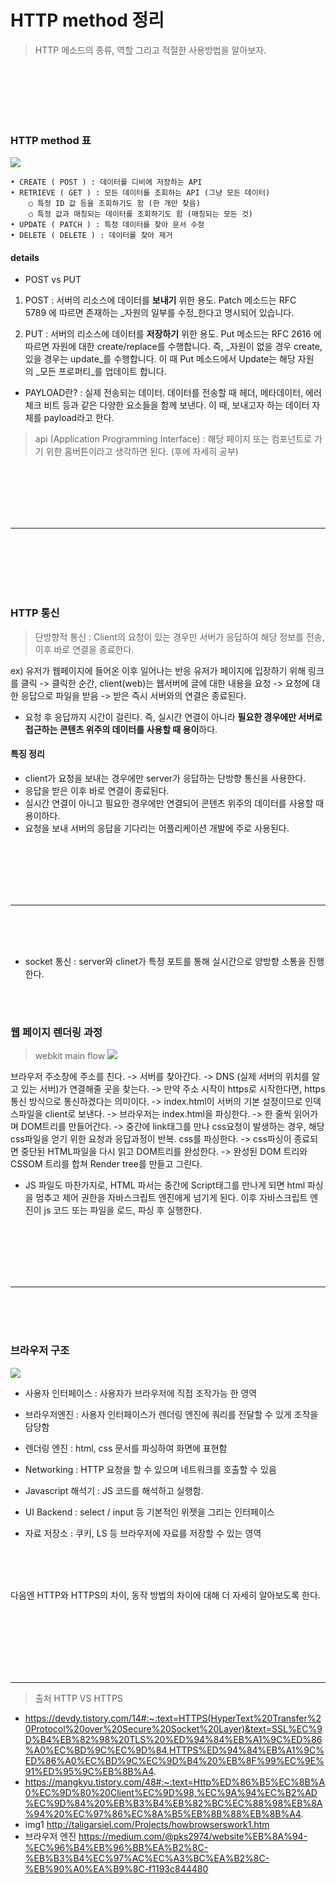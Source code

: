 # HTTP method 정리

> HTTP 메소드의 종류, 역할 그리고 적절한 사용방법을 알아보자.

<br/>
<br/><br/>
<br/><br/>

### HTTP method 표
![](https://images.velog.io/images/sohyeon00/post/9efbf2e8-a787-4b19-bc96-33e97125e89c/image.png)

	• CREATE ( POST ) : 데이터를 디비에 저장하는 API
	• RETRIEVE ( GET ) : 모든 데이터를 조회하는 API (그냥 모든 데이터)
		○ 특정 ID 값 등을 조회하기도 함 (한 개만 찾음)
		○ 특정 값과 매칭되는 데이터를 조회하기도 함 (매칭되는 모든 것)
	• UPDATE ( PATCH ) : 특정 데이터를 찾아 문서 수정
    • DELETE ( DELETE ) : 데이터를 찾아 제거




#### details

- POST vs PUT
1) POST : 서버의 리소스에 데이터를 **보내기** 위한 용도.
Patch 메소드는 RFC 5789 에 따르면 존재하는 _자원의 일부를 수정_한다고 명시되어 있습니다.

2) PUT : 서버의 리소스에 데이터를 **저장하기** 위한 용도.
Put 메소드는 RFC 2616 에 따르면 자원에 대한 create/replace를 수행합니다. 
즉, _자원이 없을 경우 create, 있을 경우는 update_를 수행합니다. 
이 때 Put 메소드에서 Update는 해당 자원의 _모든 프로퍼티_를 업데이트 합니다.


- PAYLOAD란?
: 실제 전송되는 데이터.
 데이터를 전송할 때 헤더, 메타데이터, 에러체크 비트 등과 같은 다양한 요소들을 함께 보낸다.
 이 때, 보내고자 하는 데이터 자체를 payload라고 한다.


 > api (Application Programming Interface)
 >: 해당 페이지 또는 컴포넌트로 가기 위한 홈버튼이라고 생각하면 된다. (후에 자세히 공부)

<br/>
<br/><br/>
<br/><br/>

 ***

<br/>
<br/><br/>
<br/><br/>

### HTTP 통신

> 단방향적 통신 : Client의 요청이 있는 경우만 서버가 응답하여 해당 정보를 전송, 이후 바로 연결을 종료한다.

ex) 유저가 웹페이지에 들어온 이후 일어나는 반응
유저가 페이지에 입장하기 위해 링크를 클릭 -> 클릭한 순간, client(web)는 웹서버에 글에 대한 내용을 요청 -> 요청에 대한 응답으로 파일을 받음 -> 받은 즉시 서버와의 연결은 종료된다.  

- 요청 후 응답까지 시간이 걸린다. 
  즉, 실시간 연결이 아니라 **필요한 경우에만 서버로 접근하는 콘텐츠 위주의 데이터를 사용할 때 용이**하다.



#### 특징 정리
- client가 요청을 보내는 경우에만 server가 응답하는 단방향 통신을 사용한다.
- 응답을 받은 이후 바로 연결이 종료된다.
- 실시간 연결이 아니고 필요한 경우에만 연결되어 콘텐츠 위주의 데이터를 사용할 때 용이하다.
- 요청을 보내 서버의 응답을 기다리는 어플리케이션 개발에 주로 사용된다.

<br/>
<br/><br/>
<br/><br/>

***

<br/>
<br/><br/>

- socket 통신
: server와 clinet가 특정 포트를 통해 실시간으로 양방향 소통을 진행한다.

<br/>
<br/>

### 웹 페이지 렌더링 과정

> webkit main flow
![](https://images.velog.io/images/sohyeon00/post/0472ad62-fe92-415d-be80-64426992ad46/image.png)

브라우저 주소창에 주소를 친다. -> 서버를 찾아간다. -> DNS (실제 서버의 위치를 알고 있는 서버)가 연결해줄 곳을 찾는다. -> 만약 주소 시작이 https로 시작한다면, https 통신 방식으로 통신하겠다는 의미이다. -> index.html이 서버의 기본 설정이므로 인덱스파일을 client로 보낸다. -> 브라우저는 index.html을 파싱한다. ->
한 줄씩 읽어가며 DOM트리를 만들어간다. -> 중간에 link태그를 만나 css요청이 발생하는 경우, 해당 css파일을 얻기 위한 요청과 응답과정이 반복. css를 파싱한다. -> css파싱이 종료되면 중단된 HTML파일을 다시 읽고 DOM트리를 완성한다. -> 완성된 DOM 트리와 CSSOM 트리를 합쳐 Render tree를 만들고 그린다.

- JS 파일도 마찬가지로, HTML 파서는 중간에 Script태그를 만나게 되면 html 파싱을 멈추고 제어 권한을 자바스크립트 엔진에게 넘기게 된다. 이후 자바스크립트 엔진이 js 코드 또는 파일을 로드, 파싱 후 실행한다. 

<br/>
<br/><br/>
<br/><br/>


*** 

<br/>
<br/><br/>


### 브라우저 구조
![](https://images.velog.io/images/sohyeon00/post/9239dec0-a8e2-4b25-9028-25bf80b43479/image.png)

- 사용자 인터페이스 
  : 사용자가 브라우저에 직접 조작가능 한 영역

- 브라우저엔진 
  : 사용자 인터페이스가 렌더링 엔진에 쿼리를 전달할 수 있게 조작을 담당함

- 렌더링 엔진
  : html, css 문서를 파싱하여 화면에 표현함

- Networking 
  : HTTP 요청을 할 수 있으며 네트워크를 호출할 수 있음

- Javascript 해석기
  : JS 코드를 해석하고 실행함.

- UI Backend
  : select / input 등 기본적인 위젯을 그리는 인터페이스

- 자료 저장소
  : 쿠키, LS 등 브라우저에 자료를 저장할 수 있는 영역



<br/><br/><br/>




다음엔 HTTP와 HTTPS의 차이, 동작 방법의 차이에 대해 더 자세히 알아보도록 한다.

<br/><br/><br/><br/><br/><br/>

***
> 출처
HTTP VS HTTPS
- https://devdy.tistory.com/14#:~:text=HTTPS(HyperText%20Transfer%20Protocol%20over%20Secure%20Socket%20Layer)&text=SSL%EC%9D%B4%EB%82%98%20TLS%20%ED%94%84%EB%A1%9C%ED%86%A0%EC%BD%9C%EC%9D%84,HTTPS%ED%94%84%EB%A1%9C%ED%86%A0%EC%BD%9C%EC%9D%B4%20%EB%8F%99%EC%9E%91%ED%95%9C%EB%8B%A4.
- https://mangkyu.tistory.com/48#:~:text=Http%ED%86%B5%EC%8B%A0%EC%9D%80%20Client%EC%9D%98,%EC%9A%94%EC%B2%AD%EC%9D%84%20%EB%B3%B4%EB%82%BC%EC%88%98%EB%8A%94%20%EC%97%86%EC%8A%B5%EB%8B%88%EB%8B%A4.
- img1 http://taligarsiel.com/Projects/howbrowserswork1.htm 
- 브라우저 엔진 https://medium.com/@pks2974/website%EB%8A%94-%EC%96%B4%EB%96%BB%EA%B2%8C-%EB%B3%B4%EC%97%AC%EC%A3%BC%EA%B2%8C-%EB%90%A0%EA%B9%8C-f1193c844480
